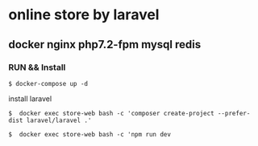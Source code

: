 # online store by laravel

## docker nginx php7.2-fpm mysql redis

### RUN && Install 

`$ docker-compose up -d`

install laravel

`$  docker exec store-web bash -c 'composer create-project --prefer-dist laravel/laravel .'`

`$  docker exec store-web bash -c 'npm run dev`